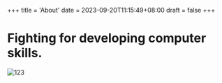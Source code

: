 +++
title = 'About'
date = 2023-09-20T11:15:49+08:00
draft = false
+++

# Fighting for developing computer skills.
![123](/about-img.jpg)
